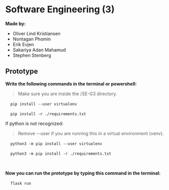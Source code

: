 # Software Engineering (3)

**Made by:**
- Oliver Lind Kristiansen
- Nontagan Phomin
- Erik Evjen
- Sakariya Adan Mahamud
- Stephen Stenberg

## Prototype

**Write the following commands in the terminal or powershell:**
> Make sure you are inside the /SE-G3 directory.

&nbsp;&nbsp;&nbsp;&nbsp;`pip install --user virtualenv`

&nbsp;&nbsp;&nbsp;&nbsp;`pip install -r ./requirements.txt`

If python is not recognized:

> Remove --user if you are running this in a virtual environment (venv).

&nbsp;&nbsp;&nbsp;&nbsp;`python3 -m pip install --user virtualenv`

&nbsp;&nbsp;&nbsp;&nbsp;`python3 -m pip install -r ./requirements.txt`

<br>

**Now you can run the prototype by typing this command in the terminal:**

&nbsp;&nbsp;&nbsp;&nbsp;`flask run`
